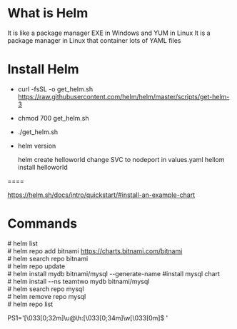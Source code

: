 #  What is Helm 

It is like a package manager EXE in Windows and YUM in Linux 
It is a package manager in Linux that container lots of YAML files 

# Install Helm

  - curl -fsSL -o get_helm.sh https://raw.githubusercontent.com/helm/helm/master/scripts/get-helm-3
  - chmod 700 get_helm.sh
  - ./get_helm.sh
  - helm version

    helm create helloworld
    change SVC to nodeport in values.yaml
    hellom install helloworld 





====

https://helm.sh/docs/intro/quickstart/#install-an-example-chart

# Commands

\# helm list  <br />
\# helm repo add bitnami https://charts.bitnami.com/bitnami  <br />
\# helm search repo bitnami  <br />
\# helm repo update      <br />
\# helm install mydb bitnami/mysql --generate-name #install mysql chart  <br />
\# helm install --ns teamtwo mydb bitnami/mysql  <br />
\# helm search repo mysql  <br />
\# helm remove repo mysql   <br />
\# helm repo list  <br />

PS1='\[\033[0;32m\]\u@\h:\[\033[0;34m\]\w\[\033[0m\]\$ '





